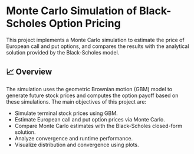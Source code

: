 # Monte Carlo Simulation of Black-Scholes Option Pricing

This project implements a Monte Carlo simulation to estimate the price of European call and put options, and compares the results with the analytical solution provided by the Black-Scholes model.

## 📈 Overview

The simulation uses the geometric Brownian motion (GBM) model to generate future stock prices and computes the option payoff based on these simulations. The main objectives of this project are:

- Simulate terminal stock prices using GBM.
- Estimate European call and put option prices via Monte Carlo.
- Compare Monte Carlo estimates with the Black-Scholes closed-form solution.
- Analyze convergence and runtime performance.
- Visualize distribution and convergence using plots.
